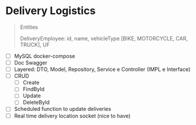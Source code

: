 # Delivery Logistics
> Entities
> 
>   DeliveryEmployee: id, name, vehicleType [BIKE, MOTORCYCLE, CAR, TRUCK], UF

- [ ] MySQL docker-compose
- [ ] Doc Swagger
- [ ] Layered: DTO, Model, Repository, Service e Controller (IMPL e Interface)
- [ ] CRUD
    - [ ] Create
    - [ ] FindById
    - [ ] Update
    - [ ] DeleteById
- [ ] Scheduled function to update deliveries
- [ ] Real time delivery location socket (nice to have)